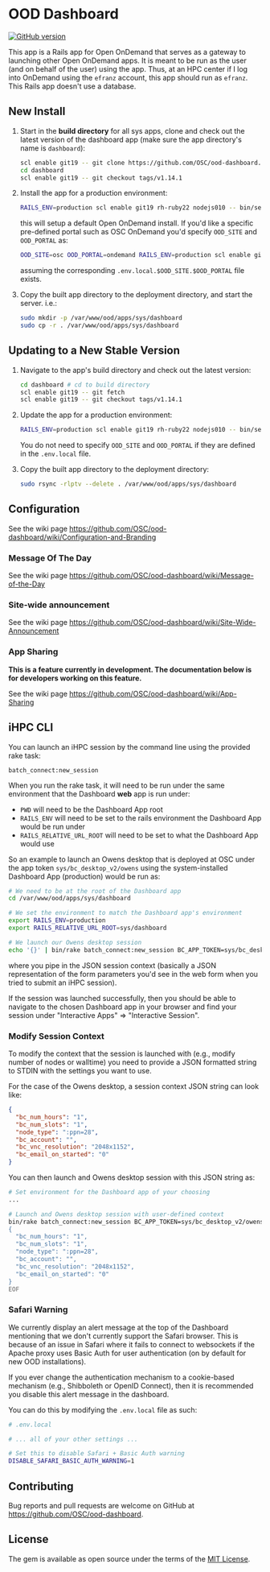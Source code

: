# OOD Dashboard

[![GitHub version](https://badge.fury.io/gh/OSC%2Food-dashboard.svg)](https://badge.fury.io/gh/OSC%2Food-dashboard)

This app is a Rails app for Open OnDemand that serves as a gateway to launching
other Open OnDemand apps. It is meant to be run as the user (and on behalf of
the user) using the app. Thus, at an HPC center if I log into OnDemand using
the `efranz` account, this app should run as `efranz`. This Rails app doesn't
use a database.

## New Install


1. Start in the **build directory** for all sys apps, clone and check out the
   latest version of the dashboard app (make sure the app directory's name is
   `dashboard`):

   ```sh
   scl enable git19 -- git clone https://github.com/OSC/ood-dashboard.git dashboard
   cd dashboard
   scl enable git19 -- git checkout tags/v1.14.1
   ```

2. Install the app for a production environment:

   ```sh
   RAILS_ENV=production scl enable git19 rh-ruby22 nodejs010 -- bin/setup
   ```

   this will setup a default Open OnDemand install. If you'd like a specific
   pre-defined portal such as OSC OnDemand you'd specify `OOD_SITE` and
   `OOD_PORTAL` as:

   ```sh
   OOD_SITE=osc OOD_PORTAL=ondemand RAILS_ENV=production scl enable git19 rh-ruby22 nodejs010 -- bin/setup
   ```

   assuming the corresponding `.env.local.$OOD_SITE.$OOD_PORTAL` file exists.

3. Copy the built app directory to the deployment directory, and start the
   server. i.e.:

   ```sh
   sudo mkdir -p /var/www/ood/apps/sys/dashboard
   sudo cp -r . /var/www/ood/apps/sys/dashboard
   ```

## Updating to a New Stable Version

1. Navigate to the app's build directory and check out the latest version:

   ```sh
   cd dashboard # cd to build directory
   scl enable git19 -- git fetch
   scl enable git19 -- git checkout tags/v1.14.1
   ```

2. Update the app for a production environment:

   ```sh
   RAILS_ENV=production scl enable git19 rh-ruby22 nodejs010 -- bin/setup
   ```

   You do not need to specify `OOD_SITE` and `OOD_PORTAL` if they are defined
   in the `.env.local` file.

3. Copy the built app directory to the deployment directory:

   ```sh
   sudo rsync -rlptv --delete . /var/www/ood/apps/sys/dashboard
   ```

## Configuration

See the wiki page https://github.com/OSC/ood-dashboard/wiki/Configuration-and-Branding

### Message Of The Day

See the wiki page https://github.com/OSC/ood-dashboard/wiki/Message-of-the-Day

### Site-wide announcement

See the wiki page https://github.com/OSC/ood-dashboard/wiki/Site-Wide-Announcement

### App Sharing

**This is a feature currently in development. The documentation below is for developers working on this feature.**

See the wiki page https://github.com/OSC/ood-dashboard/wiki/App-Sharing

## iHPC CLI

You can launch an iHPC session by the command line using the provided rake
task:

```
batch_connect:new_session
```

When you run the rake task, it will need to be run under the same environment
that the Dashboard **web** app is run under:

- `PWD` will need to be the Dashboard App root
- `RAILS_ENV` will need to be set to the rails environment the Dashboard App
  would be run under
- `RAILS_RELATIVE_URL_ROOT` will need to be set to what the Dashboard App would
  use

So an example to launch an Owens desktop that is deployed at OSC under the app
token `sys/bc_desktop_v2/owens` using the system-installed Dashboard App
(production) would be run as:

```sh
# We need to be at the root of the Dashboard app
cd /var/www/ood/apps/sys/dashboard

# We set the environment to match the Dashboard app's environment
export RAILS_ENV=production
export RAILS_RELATIVE_URL_ROOT=sys/dashboard

# We launch our Owens desktop session
echo '{}' | bin/rake batch_connect:new_session BC_APP_TOKEN=sys/bc_desktop_v2/owens
```

where you pipe in the JSON session context (basically a JSON representation of
the form parameters you'd see in the web form when you tried to submit an iHPC
session).

If the session was launched successfully, then you should be able to navigate
to the chosen Dashboard app in your browser and find your session under
"Interactive Apps" => "Interactive Session".

### Modify Session Context

To modify the context that the session is launched with (e.g., modify number of
nodes or walltime) you need to provide a JSON formatted string to STDIN with
the settings you want to use.

For the case of the Owens desktop, a session context JSON string can look like:

```json
{
  "bc_num_hours": "1",
  "bc_num_slots": "1",
  "node_type": ":ppn=28",
  "bc_account": "",
  "bc_vnc_resolution": "2048x1152",
  "bc_email_on_started": "0"
}
```

You can then launch and Owens desktop session with this JSON string as:

```sh
# Set environment for the Dashboard app of your choosing
...

# Launch and Owens desktop session with user-defined context
bin/rake batch_connect:new_session BC_APP_TOKEN=sys/bc_desktop_v2/owens <<-EOF
{
  "bc_num_hours": "1",
  "bc_num_slots": "1",
  "node_type": ":ppn=28",
  "bc_account": "",
  "bc_vnc_resolution": "2048x1152",
  "bc_email_on_started": "0"
}
EOF
```

### Safari Warning

We currently display an alert message at the top of the Dashboard mentioning
that we don't currently support the Safari browser. This is because of an issue
in Safari where it fails to connect to websockets if the Apache proxy uses
Basic Auth for user authentication (on by default for new OOD installations).

If you ever change the authentication mechanism to a cookie-based mechanism
(e.g., Shibboleth or OpenID Connect), then it is recommended you disable this
alert message in the dashboard.

You can do this by modifying the `.env.local` file as such:

```sh
# .env.local

# ... all of your other settings ...

# Set this to disable Safari + Basic Auth warning
DISABLE_SAFARI_BASIC_AUTH_WARNING=1
```

## Contributing

Bug reports and pull requests are welcome on GitHub at
https://github.com/OSC/ood-dashboard.

## License

The gem is available as open source under the terms of the [MIT
License](http://opensource.org/licenses/MIT).
